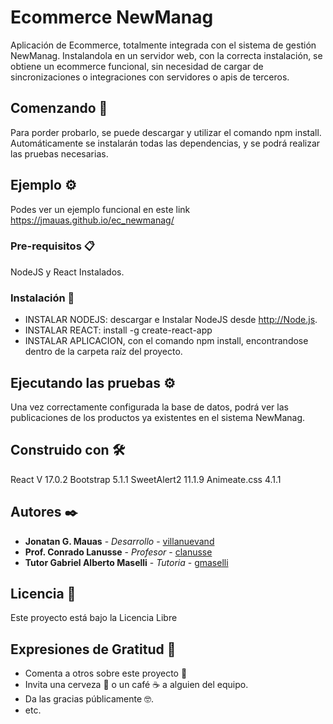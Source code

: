 # Ecommerce NewManag

Aplicación de Ecommerce, totalmente integrada con el sistema de gestión NewManag. Instalandola en un servidor web, con la correcta instalación, se obtiene un ecommerce funcional, sin necesidad de cargar de sincronizaciones o integraciones con servidores o apis de terceros.

## Comenzando 🚀

Para porder probarlo, se puede descargar y utilizar el comando npm install. Automáticamente se instalarán todas las dependencias, y se podrá realizar las pruebas necesarias.

## Ejemplo ⚙️

Podes ver un ejemplo funcional en este link https://jmauas.github.io/ec_newmanag/

### Pre-requisitos 📋

NodeJS y React Instalados.

### Instalación 🔧

- INSTALAR NODEJS: descargar e Instalar NodeJS desde http://Node.js.
- INSTALAR REACT: install -g create-react-app
- INSTALAR APLICACION, con el comando npm install, encontrandose dentro de la carpeta raíz del proyecto.

## Ejecutando las pruebas ⚙️

Una vez correctamente configurada la base de datos, podrá ver las publicaciones de los productos ya existentes en el sistema NewManag.

## Construido con 🛠️

React V 17.0.2
Bootstrap 5.1.1
SweetAlert2 11.1.9
Animeate.css 4.1.1

## Autores ✒️

* **Jonatan G. Mauas** - *Desarrollo* - [villanuevand](https://github.com/jmauas)
* **Prof. Conrado Lanusse** - *Profesor* - [clanusse](conrado.lanusse+profesor@gmail.com)
* **Tutor Gabriel Alberto Maselli** - *Tutoria* - [gmaselli](https://www.linkedin.com/in/gabriel-maselli-b1b4b251/)

## Licencia 📄

Este proyecto está bajo la Licencia Libre

## Expresiones de Gratitud 🎁

* Comenta a otros sobre este proyecto 📢
* Invita una cerveza 🍺 o un café ☕ a alguien del equipo. 
* Da las gracias públicamente 🤓.
* etc.

